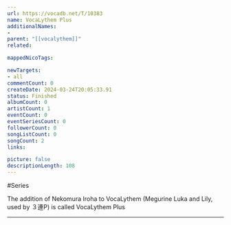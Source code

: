 ```yaml
---
url: https://vocadb.net/T/10383
name: VocaLythem Plus
additionalNames: 
- 
parent: "[[vocalythem]]"
related:

mappedNicoTags:

newTargets:
- all
commentCount: 0
createDate: 2024-03-24T20:05:33.91
status: Finished
albumCount: 0
artistCount: 1
eventCount: 0
eventSeriesCount: 0
followerCount: 0
songListCount: 0
songCount: 2
links: 

picture: false
descriptionLength: 108
---
```


#Series

The addition of Nekomura Iroha to VocaLythem (Megurine Luka and Lily, used by ３連P) is called VocaLythem Plus

---

